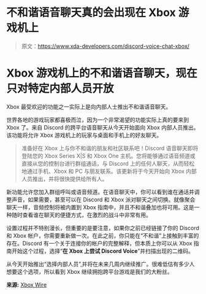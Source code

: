 # 不和谐语音聊天真的会出现在 Xbox 游戏机上

> 原文：<https://www.xda-developers.com/discord-voice-chat-xbox/>

# Xbox 游戏机上的不和谐语音聊天，现在只对特定内部人员开放

Xbox 最受欢迎的功能之一实际上是向内部人士推出不和谐语音聊天。

世界各地的游戏玩家都喜极而泣，因为一个非常渴望的功能实际上真的要来到 Xbox 了。来自 Discord 的跨平台语音聊天从今天开始面向 Xbox 内部人员推出。该功能将允许 Xbox 游戏机上的玩家与桌面和手机上的好友聊天。

> 准备好在 Xbox 上与你不和谐的朋友和社区联系吧！Discord 语音聊天即将登陆您的 Xbox Series X|S 和 Xbox One 主机。您将能够通过语音频道或直接从您的控制台进行群组通话，与 Discord 上的任何人聊天，从而轻松地通过手机、Xbox 和 PC 与朋友联系。该更新将于今天开始向 Xbox 内部人员推出，并将很快提供给所有人。

新功能允许您加入群组呼叫或语音频道。在语音聊天中，你可以看到谁在通话并调整声音，如果需要，甚至可以在 Discord 和 Xbox 派对聊天之间切换。就像聚会聊天一样，音频控制将被内置到 Xbox 指南中，并且不和谐叠加也将可用。这是一种随时查看谁在聊天的便捷方式，在激烈的战斗中非常有用。

设置过程并不特别漫长，但重要的是要注意，如果你之前已经链接了你的 Discord 和 Xbox 帐户，你需要重新做一次。在此之前，你只能在“不和谐”上接触到丰富的存在。Discord 有一个关于连接你的帐户的完整解释，但本质上你可以从 Xbox 指南开始这个过程，选择“**在 Xbox 上尝试 Discord Voice**”并扫描出现的二维码。

从今天开始推出“选择内部人员”,并将在未来几周内继续推广。很难低估有多少人想要这个选项，所以看到 Xbox 继续拥抱跨平台游戏是我们的大粉丝。

**来源:** [Xbox Wire](https://news.xbox.com/en-us/2022/07/20/discord-voice-chat-for-xbox-insiders/)